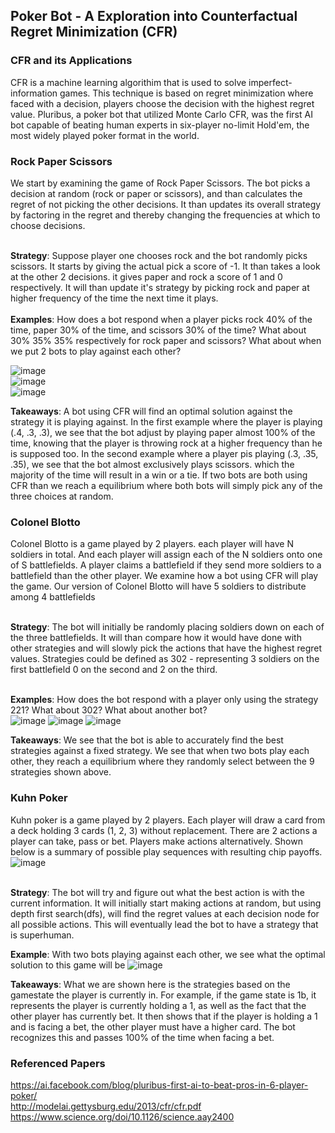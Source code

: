 ## Poker Bot - A Exploration into Counterfactual Regret Minimization (CFR)

### CFR and its Applications
CFR is a machine learning algorithim that is used to solve imperfect-information games. This technique is based on regret minimization where faced with a decision, players choose the decision with the highest regret value. Pluribus, a poker bot that utilized Monte Carlo CFR, was the first AI bot capable of beating human experts in six-player no-limit Hold'em, the most widely played poker format in the world. 

### Rock Paper Scissors
We start by examining the game of Rock Paper Scissors. The bot picks a decision at random (rock or paper or scissors), and than calculates the regret of not picking the other decisions. It than updates its overall strategy by factoring in the regret and thereby changing the frequencies at which to choose decisions. 

<br> **Strategy**: Suppose player one chooses rock and the bot randomly picks scissors. It starts by giving the actual pick a score of -1. It than takes a look at the other 2 decisions. it gives paper and rock a score of 1 and 0 respectively. It will than update it's strategy by picking rock and paper at higher frequency of the time the next time it plays.  
<br> **Examples**: How does a bot respond when a player picks rock 40% of the time, paper 30% of the time, and scissors 30% of the time? What about 30% 35% 35% respectively for rock paper and scissors? What about when we put 2 bots to play against each other?

![image](https://user-images.githubusercontent.com/61204939/187297927-b14130e5-88f3-4cff-84c1-812c70a31cb3.png) <br>
![image](https://user-images.githubusercontent.com/61204939/187298515-39b72e4e-3e83-4b44-a862-f0919e647fbb.png) <br>
![image](https://user-images.githubusercontent.com/61204939/187298976-222a1b10-9c03-43a4-b2f5-b498fce1a54c.png) <br>

**Takeaways**: A bot using CFR will find an optimal solution against the strategy it is playing against. In the first example where the player is playing (.4, .3, .3), we see that the bot adjust by playing paper almost 100% of the time, knowing that the player is throwing rock at a higher frequency than he is supposed too. In the second example where a player pis playing (.3, .35, .35), we see that the bot almost exclusively plays scissors. which the majority of the time will result in a win or a tie. If two bots are both using CFR than we reach a equilibrium where both bots will simply pick any of the three choices at random.

### Colonel Blotto
Colonel Blotto is a game played by 2 players. each player will have N soldiers in total. And each player will assign each of the N soldiers onto one of S battlefields. A player claims a battlefield if they send more soldiers to a battlefield than the other player. We examine how a bot using CFR will play the game. Our version of Colonel Blotto will have 5 soldiers to distribute among 4 battlefields

<br> **Strategy**: The bot will initially be randomly placing soldiers down on each of the three battlefields. It will than compare how it would have done with other strategies and will slowly pick the actions that have the highest regret values. Strategies could be defined as 302 - representing 3 soldiers on the first battlefield 0 on the second and 2 on the third. 

<br> **Examples**: How does the bot respond with a player only using the strategy 221? What about 302? What about another bot? <br>
![image](https://user-images.githubusercontent.com/61204939/187317514-63c7def0-376a-4c35-82ec-ebec66b1e8df.png)
![image](https://user-images.githubusercontent.com/61204939/187317533-5ad48b27-d94e-46e8-856e-ad357f80ccff.png)
![image](https://user-images.githubusercontent.com/61204939/187317818-188d55b0-6e29-4a02-853d-9eaa0d4860dd.png)

**Takeaways**: We see that the bot is able to accurately find the best strategies against a fixed strategy. We see that when two bots play each other, they reach a equilibrium where they randomly select between the 9 strategies shown above.  



### Kuhn Poker
Kuhn poker is a game played by 2 players. Each player will draw a card from a deck holding 3 cards (1, 2, 3) without replacement. There are 2 actions a player can take, pass or bet. Players make actions alternatively. Shown below is a summary of possible play sequences with resulting chip payoffs. <br>
![image](https://user-images.githubusercontent.com/61204939/187319092-454ba419-3c7e-40e3-9159-d43620b48b01.png)

<br> **Strategy**: The bot will try and figure out what the best action is with the current information. It will initially start making actions at random, but using depth first search(dfs), will find the regret values at each decision node for all possible actions. This will eventually lead the bot to have a strategy that is superhuman. 

**Example**: With two bots playing against each other, we see what the optimal solution to this game will be
![image](https://user-images.githubusercontent.com/61204939/187321937-f5c22dbd-fcd9-4f8a-b764-808323f57633.png)


**Takeaways**: What we are shown here is the strategies based on the gamestate the player is currently in. For example, if the game state is 1b, it represents the player is currently holding a 1, as well as the fact that the other player has currently bet. It then shows that if the player is holding a 1 and is facing a bet, the other player must have a higher card. The bot recognizes this and passes 100% of the time when facing a bet.  


### Referenced Papers
https://ai.facebook.com/blog/pluribus-first-ai-to-beat-pros-in-6-player-poker/ <br>
http://modelai.gettysburg.edu/2013/cfr/cfr.pdf <br>
https://www.science.org/doi/10.1126/science.aay2400












